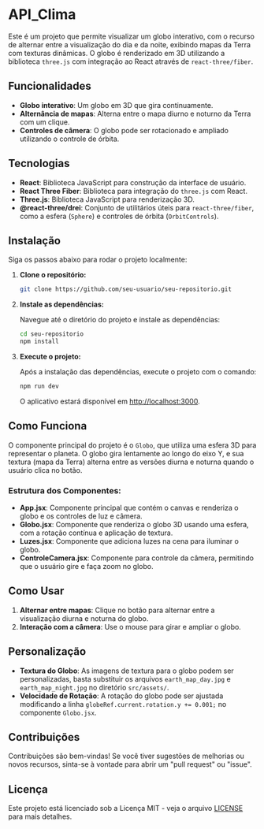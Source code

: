 # API_Clima

Este é um projeto que permite visualizar um globo interativo, com o recurso de alternar entre a visualização do dia e da noite, exibindo mapas da Terra com texturas dinâmicas. O globo é renderizado em 3D utilizando a biblioteca `three.js` com integração ao React através de `react-three/fiber`.

## Funcionalidades

- **Globo interativo**: Um globo em 3D que gira continuamente.
- **Alternância de mapas**: Alterna entre o mapa diurno e noturno da Terra com um clique.
- **Controles de câmera**: O globo pode ser rotacionado e ampliado utilizando o controle de órbita.

## Tecnologias

- **React**: Biblioteca JavaScript para construção da interface de usuário.
- **React Three Fiber**: Biblioteca para integração do `three.js` com React.
- **Three.js**: Biblioteca JavaScript para renderização 3D.
- **@react-three/drei**: Conjunto de utilitários úteis para `react-three/fiber`, como a esfera (`Sphere`) e controles de órbita (`OrbitControls`).
  
## Instalação

Siga os passos abaixo para rodar o projeto localmente:

1. **Clone o repositório:**

   ```bash
   git clone https://github.com/seu-usuario/seu-repositorio.git
   ```

2. **Instale as dependências:**

   Navegue até o diretório do projeto e instale as dependências:

   ```bash
   cd seu-repositorio
   npm install
   ```

3. **Execute o projeto:**

   Após a instalação das dependências, execute o projeto com o comando:

   ```bash
   npm run dev
   ```

   O aplicativo estará disponível em [http://localhost:3000](http://localhost:3000).
## Como Funciona

O componente principal do projeto é o `Globo`, que utiliza uma esfera 3D para representar o planeta. O globo gira lentamente ao longo do eixo Y, e sua textura (mapa da Terra) alterna entre as versões diurna e noturna quando o usuário clica no botão.

### Estrutura dos Componentes:

- **App.jsx**: Componente principal que contém o canvas e renderiza o globo e os controles de luz e câmera.
- **Globo.jsx**: Componente que renderiza o globo 3D usando uma esfera, com a rotação contínua e aplicação de textura.
- **Luzes.jsx**: Componente que adiciona luzes na cena para iluminar o globo.
- **ControleCamera.jsx**: Componente para controle da câmera, permitindo que o usuário gire e faça zoom no globo.

## Como Usar

1. **Alternar entre mapas**: Clique no botão para alternar entre a visualização diurna e noturna do globo.
2. **Interação com a câmera**: Use o mouse para girar e ampliar o globo.

## Personalização

- **Textura do Globo**: As imagens de textura para o globo podem ser personalizadas, basta substituir os arquivos `earth_map_day.jpg` e `earth_map_night.jpg` no diretório `src/assets/`.
- **Velocidade de Rotação**: A rotação do globo pode ser ajustada modificando a linha `globeRef.current.rotation.y += 0.001;` no componente `Globo.jsx`.

## Contribuições

Contribuições são bem-vindas! Se você tiver sugestões de melhorias ou novos recursos, sinta-se à vontade para abrir um "pull request" ou "issue".

## Licença

Este projeto está licenciado sob a Licença MIT - veja o arquivo [LICENSE](LICENSE) para mais detalhes.
